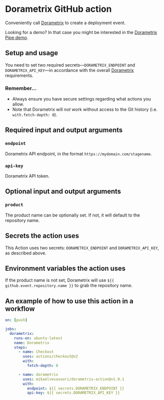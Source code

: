 # Dorametrix GitHub action

Conveniently call [Dorametrix](https://github.com/mikaelvesavuori/dorametrix) to create a deployment event.

Looking for a demo? In that case you might be interested in the [Dorametrix Pipe demo](https://github.com/mikaelvesavuori/demo-dorametrix-pipe).

## Setup and usage

You need to set two required secrets—`DORAMETRIX_ENDPOINT` and `DORAMETRIX_API_KEY`—in accordance with the overall [Dorametrix](https://github.com/mikaelvesavuori/dorametrix) requirements.

### Remember...

- Always ensure you have secure settings regarding what actions you allow.
- Note that Dorametrix will _not_ work without access to the Git history (i.e. `with.fetch-depth: 0`).

## Required input and output arguments

### `endpoint`

Dorametrix API endpoint, in the format `https://mydomain.com/stagename`.

### `api-key`

Dorametrix API token.

## Optional input and output arguments

### `product`

The product name can be optionally set. If not, it will default to the repository name.

## Secrets the action uses

This Action uses two secrets: `DORAMETRIX_ENDPOINT` and `DORAMETRIX_API_KEY`, as described above.

## Environment variables the action uses

If the product name is not set, Dorametrix will use `${{ github.event.repository.name }}` to grab the repository name.

## An example of how to use this action in a workflow

```yml
on: [push]

jobs:
  dorametrix:
    runs-on: ubuntu-latest
    name: Dorametrix
    steps:
      - name: Checkout
        uses: actions/checkout@v2
        with:
          fetch-depth: 0

      - name: dorametrix
        uses: mikaelvesavuori/dorametrix-action@v1.0.1
        with:
          endpoint: ${{ secrets.DORAMETRIX_ENDPOINT }}
          api-key: ${{ secrets.DORAMETRIX_API_KEY }}
```
